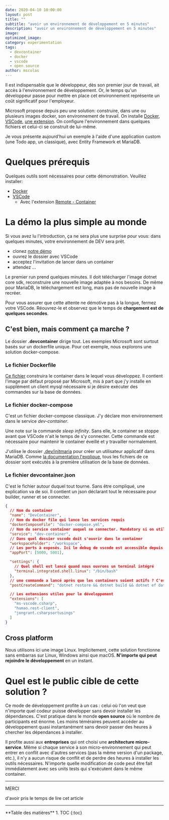 ```yaml
---
date: 2020-04-10 10:00:00
layout: post
title: ""
subtitle: "avoir un environnement de développement en 5 minutes"
description: "avoir un environnement de développement en 5 minutes"
image:
optimized_image:
category: experimentation
tags:
  - devcontainer
  - docker
  - vscode
  - open source
author: mscolas
---
```


Il est indispensable que le développeur, dès son premier jour de travail, ait accès à l'environnement de développement. Or, le temps qu'un développeur passe pour mettre en place cet environnement représente un coût significatif pour l'employeur.

Microsoft propose depuis peu une solution: construire, dans une ou plusieurs images docker, son environnement de travail. On installe [Docker](https://www.docker.com/), [VSCode](https://code.visualstudio.com/), [une extension](https://marketplace.visualstudio.com/items?itemName=ms-vscode-remote.vscode-remote-extensionpack). On configure l'environnement dans quelques fichiers et celui-ci se construit de lui-même.

Je vous présente aujourd'hui un exemple à l'aide d'une application custom (une Todo app, un classique), avec Entity Framework et MariaDB.

# Quelques prérequis

Quelques outils sont nécessaires pour cette démonstration. Veuillez installer:

- [Docker](https://www.docker.com/)
- [VSCode](https://code.visualstudio.com/)
  - Avec l'extension [Remote - Container](https://marketplace.visualstudio.com/items?itemName=ms-vscode-remote.vscode-remote-extensionpack)

# La démo la plus simple au monde

Si vous avez lu l'introduction, ça ne sera plus une surprise pour vous: dans quelques minutes, votre environnement de DEV sera prêt.

- clonez [notre démo](https://github.com/wetryio/dev-container)
- ouvrez le dossier avec VSCode
- acceptez l'invitation de lancer dans un container
- attendez ...

Le premier run prend quelques minutes. Il doit télécharger l'image dotnet core sdk, reconstruire une nouvelle image adaptée à nos besoins. De même pour MariaDB, le téléchargement est long, mais pas de nouvelle image à recréer.

Pour vous assurer que cette attente ne démotive pas à la longue, fermez votre VSCode. Réouvrez-le et observez que le temps de **chargement est de quelques secondes**.

## C'est bien, mais comment ça marche ?

Le dossier **.devcontainer** dirige tout. Les exemples Microsoft sont surtout basés sur un dockerfile unique. Pour cet exemple, nous explorons une solution docker-compose.

### Le fichier Dockerfile

[Ce fichier](https://github.com/wetryio/dev-container/blob/master/.devcontainer/Dockerfile) construira le container dans le lequel vous développez. Il contient l'image par défaut proposé par Microsoft, mis à part que j'y installe en supplément un client mysql nécessaire si je désire exécuter des commandes sur la base de données.

### Le fichier docker-compose

C'est un fichier docker-compose classique. J'y déclare mon environnement dans le service _dev-container_.

Une note sur la commande _sleep infinity_. Sans elle, le container se stoppe avant que VSCode n'ait le temps de s'y connecter. Cette commande est nécessaire pour maintenir le container éveillé et y travailler normalement.

J'utilise le dossier [.dev/initmaria](https://github.com/wetryio/dev-container/tree/master/.dev/initmaria) pour créer un utilisateur applicatif dans MariaDB. Comme [la documentation l'explique](https://hub.docker.com/_/mariadb), tous les fichiers de ce dossier sont exécutés à la première utilisation de la base de données.

### Le fichier devcontainer.json

C'est le fichier autour duquel tout tourne. Sans être compliqué, une explication va de soi. Il contient un json déclarant tout le nécessaire pour builder, runner et se connecter.

```json
{
  // Nom du container
  "name": "DevContainer",
  // Nom du docker file qui lance les services requis
  "dockerComposeFile": "docker-compose.yml",
  // Nom du service container auquel se connecter. Mandatory si on utilise un docker-compose
  "service": "dev-container",
  // Dans quel dossier vscode doit s'ouvrir dans le container
  "workspaceFolder": "/workspace",
  // Les ports à exposés. Ici le debug de vscode est accessible depuis le host
  "appPort": [5000, 5001],

  "settings": {
    // Quel shell est lancé quand nous ouvrons un terminal intégré
    "terminal.integrated.shell.linux": "/bin/bash"
  },
  // une commande a lancé après que les containers soient actifs ? C'est ici. Je l'utilise pour migrer mes schémas
  "postCreateCommand": "dotnet restore && dotnet build && dotnet ef database update --project ./DevContainer.Infrastructure --startup-project ./DevContainer",

  // Les extensions utiles pour le développement
  "extensions": [
    "ms-vscode.csharp",
    "humao.rest-client",
    "jongrant.csharpsortusings"
  ]
}
```

## Cross platform

Nous utilisons ici une image Linux. Implicitement, cette solution fonctionne sans embarras sur Linux, Windows ainsi que macOS. **N'importe qui peut rejoindre le développement** en un instant.

# Quel est le public cible de cette solution ?

Ce mode de développement profite à un cas : celui où l'on veut que n'importe quel codeur puisse développer sans devoir installer les dépendances. C'est pratique dans le monde **open source** où le nombre de participants est énorme. Les moins téméraires peuvent accéder au développement quasi instantanément sans devoir passer des heures à chercher les dépendances à installer.

Il profite aussi aux **entreprises** qui ont choisi une **architecture micro-service**. Même si chaque service à son micro-environnement qui peut entrer en conflit avec d'autres services (pas la même version d'un package, etc.), il n'y a aucun risque de conflit et de perdre des heures à installer les outils nécessaires. N'importe quelle modification de code peut être fait immédiatement avec ses units tests qui s'exécutent dans le même container.

---

<div class="gratitude">
    <span>MERCI</span>
    <p>d'avoir pris le temps de lire cet article</p>
</div>

---

<div id="toc"></div>
**Table des matières**
1. TOC
{:toc}
